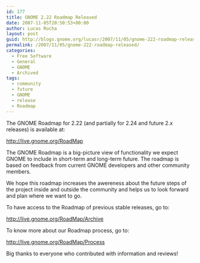 ```yaml
---
id: 177
title: GNOME 2.22 Roadmap Released
date: 2007-11-05T20:50:53+00:00
author: Lucas Rocha
layout: post
guid: http://blogs.gnome.org/lucasr/2007/11/05/gnome-222-roadmap-released/
permalink: /2007/11/05/gnome-222-roadmap-released/
categories:
  - Free Software
  - General
  - GNOME
  - Archived
tags:
  - community
  - future
  - GNOME
  - release
  - Roadmap
---
```

The GNOME Roadmap for 2.22 (and partially for 2.24 and future 2.x releases) is
available at:

<http://live.gnome.org/RoadMap>

The GNOME Roadmap is a big-picture view of functionality we expect GNOME to
include in short-term and long-term future. The roadmap is based on feedback
from current GNOME developers and other community members.

We hope this roadmap increases the awereness about the future steps of the
project inside and outside the community and helps us to look forward and plan
where we want to go.

To have access to the Roadmap of previous stable releases, go to:

<http://live.gnome.org/RoadMap/Archive>

To know more about our Roadmap process, go to:

<http://live.gnome.org/RoadMap/Process>

Big thanks to everyone who contributed with information and reviews!
